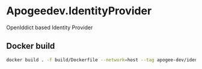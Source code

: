 # Apogeedev.IdentityProvider

OpenIddict based Identity Provider

## Docker build

```bash
docker build . -f build/Dockerfile --network=host --tag apogee-dev/identity-provider:local
```
